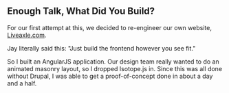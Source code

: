 ##  Enough Talk, What Did You Build?

For our first attempt at this, we decided to re-engineer our own website, [Liveaxle.com](http://www.ohnoitsnotlaunchedsadface.com).

Jay literally said this: "Just build the frontend however you see fit."

So I built an AngularJS application. Our design team really wanted to do an animated masonry layout, so I dropped Isotope.js in. Since this was all done without Drupal, I was able to get a proof-of-concept done in about a day and a half.
